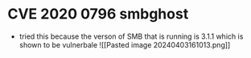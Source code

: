 # CVE 2020 0796 smbghost
- tried this because the verson of SMB that is running is 3.1.1 which is shown to be vulnerbale
![[Pasted image 20240403161013.png]]